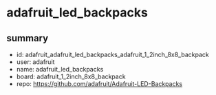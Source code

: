 # adafruit_led_backpacks
 
## summary 
* id: adafruit_adafruit_led_backpacks_adafruit_1_2inch_8x8_backpack
* user: adafruit
* name: adafruit_led_backpacks
* board: adafruit_1_2inch_8x8_backpack
* repo: https://github.com/adafruit/Adafruit-LED-Backpacks








